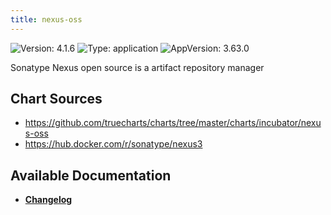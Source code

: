 ```yaml
---
title: nexus-oss
---
```


![Version: 4.1.6](https://img.shields.io/badge/Version-4.1.6-informational?style=flat-square) ![Type: application](https://img.shields.io/badge/Type-application-informational?style=flat-square) ![AppVersion: 3.63.0](https://img.shields.io/badge/AppVersion-3.63.0-informational?style=flat-square)

Sonatype Nexus open source is a artifact repository manager

## Chart Sources

- https://github.com/truecharts/charts/tree/master/charts/incubator/nexus-oss
- https://hub.docker.com/r/sonatype/nexus3

## Available Documentation

- [**Changelog**](./CHANGELOG.md)
